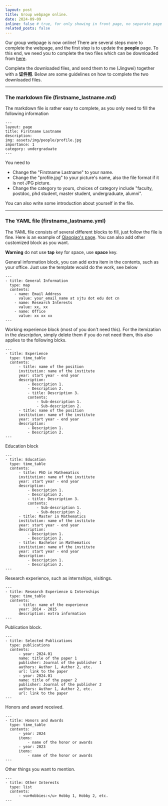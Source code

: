 ```yaml
---
layout: post
title: Group webpage online.
date: 2024-09-09
inline: false # true, for only showing in front page, no separate page
related_posts: false
---
```


<!-- A simple inline announcement with Markdown emoji! :sparkles: :smile: -->

Our group webpage is now online! There are several steps more to complete the webpage, and the first step is to update the **people** page. To this end, we need you to complete the two files which can be downloaded from [here](/assets/file/information.zip "download").

Complete the downloaded files, and send them to me (Jingwei) together with a **证件照**. Below are some guidelines on how to complete the two downloaded files. 



---
### The markdown file (firstname_lastname.md)
The markdown file is rather easy to complete, as you only need to fill the following information

    ---
    layout: page
    title: Firstname Lastname
    description: 
    img: assets/img/people/profile.jpg
    importance: 1
    category: undergraduate
    ---

You need to
 - Change the "Firstname Lastname" to your name.
 - Change the "profile.jpg" to your picture's name, also the file format if it is not JPG picture.
 - Change the category to yours, choices of category include "faculty, postdoc, phd student, master student, undergraduate, alumni".

You can also write some introduction about yourself in the file.

---
### The YAML file (firstname_lastname.yml)
The YAML file consists of several different blocks to fill, just follow the file is fine. Here is an example of [Qiaoqiao's page](/people/qiaoqiao_ding/). You can also add other customized block as you want. 

**Warning** do not use **tap** key for space, use **space** key. 

General information block, you can add extra item in the contents, such as your office. Just use the template would do the work, see below

    ---
    - title: General Information
      type: map
      contents:
        - name: Email Address
          value: your_email_name at sjtu dot edu dot cn
        - name: Research Interests
          value: xx, xx
        - name: Office
          value: xx xx xx
    ---

Working experience block (most of you don't need this). For the itemization in the *description*, simply delete them if you do not need them, this also applies to the following blcks. 

    ---
    - title: Experience
      type: time_table
      contents:
          - title: name of the position
          institution: name of the institute
          year: start year - end year
          description:
              - Description 1.
              - Description 2.
              - title: Description 3.
              contents:
                  - Sub-description 1.
                  - Sub-description 2.
          - title: name of the position
          institution: name of the institute
          year: start year - end year
          description:
              - Description 1.
              - Description 2.
    ---

Education block

    ---    
    - title: Education
      type: time_table
      contents:
          - title: PhD in Mathematics
          institution: name of the institute
          year: start year - end year
          description:
              - Description 1.
              - Description 2.
              - title: Description 3.
              contents:
                  - Sub-description 1.
                  - Sub-description 2.
          - title: Master in Mathematics
          institution: name of the institute
          year: start year - end year
          description:
              - Description 1.
              - Description 2.
          - title: Bachelor in Mathematics
          institution: name of the institute
          year: start year - end year
          description:
              - Description 1.
              - Description 2.
    ---

Research experience, such as internships, visitings.

    ---
    - title: Research Experience & Internships
      type: time_table
      contents:
          - title: name of the experience
          year: 2014 - 2015
          description: extra information
    ---

Publication block.

    ---
    - title: Selected Publications
      type: publications
      contents:
          - year: 2024.01
          name: title of the paper 1
          publisher: Journal of the publisher 1
          authors: Author 1, Author 2, etc.
          url: link to the paper
          - year: 2024.01
          name: title of the paper 2
          publisher: Journal of the publisher 2
          authors: Author 1, Author 2, etc.
          url: link to the paper
    ---

Honors and award received.

    ---
    - title: Honors and Awards
      type: time_table
      contents:
          - year: 2024
          items:
              - name of the honor or awards
          - year: 2023
          items:
              - name of the honor or awards
    ---

Other things you want to mention.

    ---
    - title: Other Interests
      type: list
      contents:
          - <u>Hobbies:</u> Hobby 1, Hobby 2, etc.
    ---
